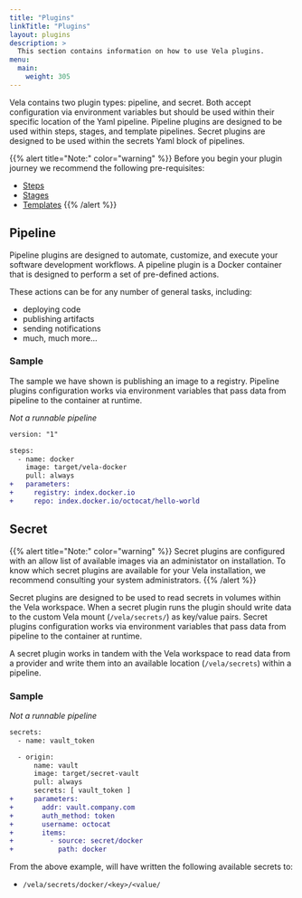 ```yaml
---
title: "Plugins"
linkTitle: "Plugins"
layout: plugins
description: >
  This section contains information on how to use Vela plugins.
menu:
  main:
    weight: 305
---
```


Vela contains two plugin types: pipeline, and secret. Both accept configuration via environment variables but should be used within their specific location of the Yaml pipeline. Pipeline plugins are designed to be used within steps, stages, and template pipelines. Secret plugins are designed to be used within the secrets Yaml block of pipelines.

{{% alert title="Note:" color="warning" %}}
Before you begin your plugin journey we recommend the following pre-requisites:

* [Steps](/docs/concepts/pipeline/steps/)
* [Stages](/docs/concepts/pipeline/stages/)
* [Templates](/docs/concepts/pipeline/templates/)
{{% /alert %}}

## Pipeline

Pipeline plugins are designed to automate, customize, and execute your software development workflows. A pipeline plugin is a Docker container that is designed to perform a set of pre-defined actions.

These actions can be for any number of general tasks, including:

* deploying code
* publishing artifacts
* sending notifications
* much, much more...

### Sample

The sample we have shown is publishing an image to a registry. Pipeline plugins configuration works via environment variables that pass data from pipeline to the container at runtime. 

_Not a runnable pipeline_
```diff
version: "1"

steps:
  - name: docker
    image: target/vela-docker
    pull: always
+   parameters:
+     registry: index.docker.io
+     repo: index.docker.io/octocat/hello-world
```

## Secret

{{% alert title="Note:" color="warning" %}}
Secret plugins are configured with an allow list of available images via an administator on installation. To know which secret plugins are available for your Vela installation, we recommend consulting your system administrators.
{{% /alert %}}

Secret plugins are designed to be used to read secrets in volumes within the Vela workspace. When a secret plugin runs the plugin should write data to the custom Vela mount (`/vela/secrets/`) as key/value pairs. Secret plugins configuration works via environment variables that pass data from pipeline to the container at runtime. 

A secret plugin works in tandem with the Vela workspace to read data from a provider and write them into an available location (`/vela/secrets`) within a pipeline.

### Sample

_Not a runnable pipeline_
```diff
secrets:
  - name: vault_token

  - origin:
      name: vault
      image: target/secret-vault
      pull: always
      secrets: [ vault_token ]
+     parameters:
+       addr: vault.company.com
+       auth_method: token
+       username: octocat
+       items:
+         - source: secret/docker
+           path: docker  
```

From the above example, will have written the following available secrets to:

* `/vela/secrets/docker/<key>/<value/`
